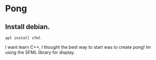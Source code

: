 # Pong


## Install debian.
```
apt install sfml
```

I want learn C++, I thought the best way to start was to create pong! Im using the SFML library for display.
